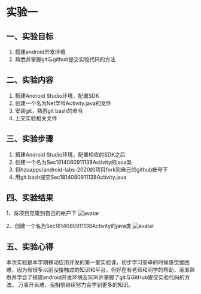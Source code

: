 # 实验一
## 一、实验目标		
1. 搭建android开发环境
2. 熟悉并掌握git与github提交实验代码的方法	
## 二、实验内容	
1. 搭建Android Studio环境，配置SDK		
2. 创建一个名为Net学号Activity.java的文件
3. 安装git，熟悉git bash的命令
4. 上交实验相关文件
## 三、实验步骤	
1. 搭建Android Studio环境，配置相应的SDK之后	
2. 创建一个名为Sec1814080911138Activity的java类	
3. 将hzuapps/android-labs-2020的项目fork到自己的github帐号下
4. 用git bash提交Sec1814080911138Activity.java	
## 四、实验结果	
1、将项目克隆到自己的帐户下 ![avatar](D:\android-labs-2020\students\sec1814080911138\1.png)

2、创建一个名为Sec1814080911138Activity的java类	![avatar](D:\android-labs-2020\students\sec1814080911138\2.png)

## 五、实验心得
 本次实验是本学期移动应用开发的第一堂实验课，初步学习安卓的时候感觉很困难，因为有很多以前没接触过的知识和平台，但好在有老师和同学的帮助，渐渐熟悉并学会了搭建android开发环境及SDK并掌握了git与GitHub提交实验代码的方法。
万事开头难，我相信继续努力会学到更多的知识。
